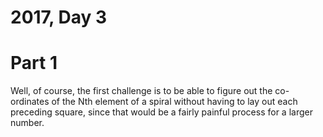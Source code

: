 # 2017, Day 3

# Part 1

Well, of course, the first challenge is to be able to figure out the co-ordinates of the Nth element of a spiral without having to lay out each preceding square, since that would be a fairly painful process for a larger number.


